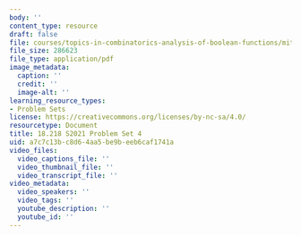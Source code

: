 ```yaml
---
body: ''
content_type: resource
draft: false
file: courses/topics-in-combinatorics-analysis-of-boolean-functions/mit18_218s21_pset4.pdf
file_size: 286623
file_type: application/pdf
image_metadata:
  caption: ''
  credit: ''
  image-alt: ''
learning_resource_types:
- Problem Sets
license: https://creativecommons.org/licenses/by-nc-sa/4.0/
resourcetype: Document
title: 18.218 S2021 Problem Set 4
uid: a7c7c13b-c8d6-4aa5-be9b-eeb6caf1741a
video_files:
  video_captions_file: ''
  video_thumbnail_file: ''
  video_transcript_file: ''
video_metadata:
  video_speakers: ''
  video_tags: ''
  youtube_description: ''
  youtube_id: ''
---
```

